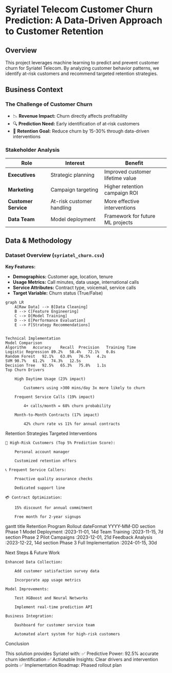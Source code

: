 # Syriatel Telecom Customer Churn Prediction: A Data-Driven Approach to Customer Retention  

## Overview  
This project leverages machine learning to predict and prevent customer churn for Syriatel Telecom. By analyzing customer behavior patterns, we identify at-risk customers and recommend targeted retention strategies.

## Business Context  

### The Challenge of Customer Churn  
- 📉 **Revenue Impact:** Churn directly affects profitability  
- 🔍 **Prediction Need:** Early identification of at-risk customers  
- 🎯 **Retention Goal:** Reduce churn by 15-30% through data-driven interventions  

### Stakeholder Analysis  
| Role | Interest | Benefit |
|------|----------|---------|
| **Executives** | Strategic planning | Improved customer lifetime value |
| **Marketing** | Campaign targeting | Higher retention campaign ROI |
| **Customer Service** | At-risk customer handling | More effective interventions |
| **Data Team** | Model deployment | Framework for future ML projects |

## Data & Methodology  

### Dataset Overview (`syriatel_churn.csv`)  
**Key Features:**  
- **Demographics:** Customer age, location, tenure  
- **Usage Metrics:** Call minutes, data usage, international calls  
- **Service Attributes:** Contract type, voicemail, service calls  
- **Target Variable:** Churn status (True/False)  

```mermaid
graph LR
    A[Raw Data] --> B[Data Cleaning]
    B --> C[Feature Engineering]
    C --> D[Model Training]
    D --> E[Performance Evaluation]
    E --> F[Strategy Recommendations]


Technical Implementation
Model Comparison
Algorithm	Accuracy	Recall	Precision	Training Time
Logistic Regression	89.2%	58.4%	72.1%	0.8s
Random Forest	92.1%	63.8%	76.5%	4.2s
SVM	90.7%	61.2%	74.3%	12.5s
Decision Tree	92.5%	65.3%	75.8%	1.1s
Top Churn Drivers

    High Daytime Usage (23% impact)

        Customers using >300 mins/day 3x more likely to churn

    Frequent Service Calls (19% impact)

        4+ calls/month = 68% churn probability

    Month-to-Month Contracts (17% impact)

        42% churn rate vs 11% for annual contracts
```

Retention Strategies
Targeted Interventions

    🚨 High-Risk Customers (Top 5% Prediction Score):

        Personal account manager

        Customized retention offers

    📞 Frequent Service Callers:

        Proactive quality assurance checks

        Dedicated support line

    💳 Contract Optimization:

        15% discount for annual commitment

        Free month for 2-year signups


gantt
    title Retention Program Rollout
    dateFormat  YYYY-MM-DD
    section Phase 1
    Model Deployment       :2023-11-01, 14d
    Team Training          :2023-11-15, 7d
    section Phase 2
    Pilot Campaigns        :2023-12-01, 21d
    Feedback Analysis      :2023-12-22, 14d
    section Phase 3
    Full Implementation    :2024-01-15, 30d


Next Steps & Future Work

    Enhanced Data Collection:

        Add customer satisfaction survey data

        Incorporate app usage metrics

    Model Improvements:

        Test XGBoost and Neural Networks

        Implement real-time prediction API

    Business Integration:

        Dashboard for customer service team

        Automated alert system for high-risk customers

Conclusion

This solution provides Syriatel with:
✅ Predictive Power: 92.5% accurate churn identification
✅ Actionable Insights: Clear drivers and intervention points
✅ Implementation Roadmap: Phased rollout plan
